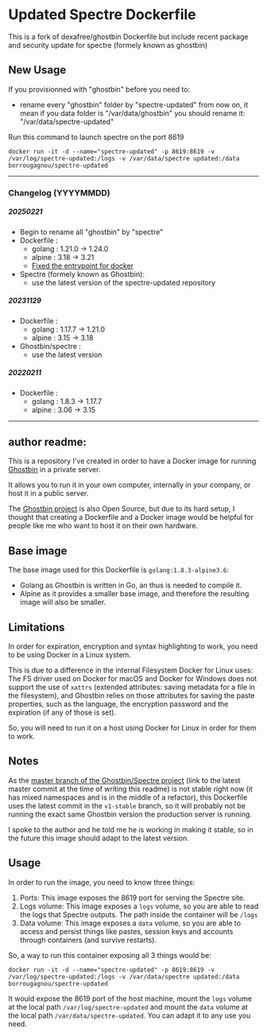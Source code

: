 # Updated Spectre Dockerfile

This is a fork of dexafree/ghostbin Dockerfile
but include recent package and security update for spectre (formely known as ghostbin)

## New Usage

If you provisionned with "ghostbin" before you need to:
- rename every "ghostbin" folder by "spectre-updated" from now on, it mean if you data folder is "/var/data/ghostbin" you should rename it: "/var/data/spectre-updated"


Run this command to launch spectre on the port 8619
```
docker run -it -d --name="spectre-updated" -p 8619:8619 -v /var/log/spectre-updated:/logs -v /var/data/spectre updated:/data borrougagnou/spectre-updated
```

---
### Changelog (YYYYMMDD)
##### 20250221
- Begin to rename all "ghostbin" by "spectre"
- Dockerfile :
  - golang : 1.21.0 -> 1.24.0
  - alpine : 3.18  -> 3.21
  - [Fixed the entrypoint for docker](https://docs.docker.com/reference/build-checks/json-args-recommended/)
- Spectre (formely known as Ghostbin):
  - use the latest version of the spectre-updated repository

##### 20231129
- Dockerfile :
  - golang : 1.17.7 -> 1.21.0
  - alpine : 3.15 -> 3.18
- Ghostbin/spectre :
  - use the latest version

##### 20220211
- Dockerfile :
  - golang : 1.8.3 -> 1.17.7
  - alpine : 3.06  -> 3.15

---
## author readme:

This is a repository I've created in order to have a Docker image for running [Ghostbin](https://ghostbin.com) in a private server.

It allows you to run it in your own computer, internally in your company, or host it in a public server.

The [Ghostbin project](https://github.com/DHowett/spectre) is also Open Source, but due to its hard setup, I thought that creating a Dockerfile and a Docker image would be helpful for people like me who want to host it on their own hardware.

## Base image

The base image used for this Dockerfile is `golang:1.8.3-alpine3.6`:

* Golang as Ghostbin is written in Go, an thus is needed to compile it.
* Alpine as it provides a smaller base image, and therefore the resulting image will also be smaller.

## Limitations

In order for expiration, encryption and syntax highlighting to work, you need to be using Docker in a Linux system.

This is due to a difference in the internal Filesystem Docker for Linux uses: The FS driver used on Docker for macOS and Docker for Windows does not support the use of `xattrs` (extended attributes: saving metadata for a file in the filesystem), and Ghostbin relies on those attributes for saving the paste properties, such as the language, the encryption password and the expiration (if any of those is set).

So, you will need to run it on a host using Docker for Linux in order for them to work.

## Notes

As the [master branch of the Ghostbin/Spectre project](https://github.com/DHowett/spectre/commit/90de2d7c989a603cf494eae3d31ec88420ebe750) (link to the latest master commit at the time of writing this readme) is not stable right now (it has mixed namespaces and is in the middle of a refactor), this Dockerfile uses the latest commit in the `v1-stable` branch, so it will probably not be running the exact same Ghostbin version the production server is running.

I spoke to the author and he told me he is working in making it stable, so in the future this image should adapt to the latest version.

## Usage

In order to run the image, you need to know three things:

1. Ports: This image exposes the 8619 port for serving the Spectre site.
2. Logs volume: This image exposes a `logs` volume, so you are able to read the logs that Spectre outputs. The path inside the container will be `/logs`
3. Data volume: This image exposes a `data` volume, so you are able to access and persist things like pastes, session keys and accounts through containers (and survive restarts).

So, a way to run this container exposing all 3 things would be:

```
docker run -it -d --name="spectre-updated" -p 8619:8619 -v /var/log/spectre-updated:/logs -v /var/data/spectre updated:/data borrougagnou/spectre-updated
```

It would expose the 8619 port of the host machine, mount the `logs` volume at the local path `/var/log/spectre-updated` and mount the `data` volume at the local path `/var/data/spectre-updated`. You can adapt it to any use you need.

